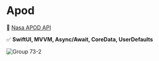 # Apod

🚀 [Nasa APOD API](https://api.nasa.gov)  

✅ **SwiftUI, MVVM, Async/Await, CoreData, UserDefaults**


![Group 73-2](https://github.com/user-attachments/assets/f091c76b-2866-44a9-8ef9-2f7ad576921c)


